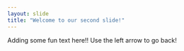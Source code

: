 ```yaml
---
layout: slide
title: "Welcome to our second slide!"
---
```

Adding some fun text here!!
Use the left arrow to go back!
